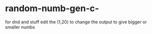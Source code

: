 # random-numb-gen-c-
for dnd and stuff
edit the (1,20) to change the output to give bigger or smaller numbs
